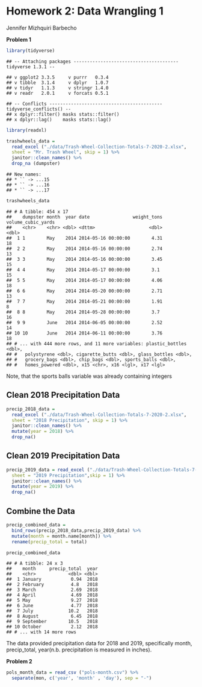 Homework 2: Data Wrangling 1
================
Jennifer Mizhquiri Barbecho

**Problem 1**

``` r
library(tidyverse)
```

    ## -- Attaching packages --------------------------------------- tidyverse 1.3.1 --

    ## v ggplot2 3.3.5     v purrr   0.3.4
    ## v tibble  3.1.4     v dplyr   1.0.7
    ## v tidyr   1.1.3     v stringr 1.4.0
    ## v readr   2.0.1     v forcats 0.5.1

    ## -- Conflicts ------------------------------------------ tidyverse_conflicts() --
    ## x dplyr::filter() masks stats::filter()
    ## x dplyr::lag()    masks stats::lag()

``` r
library(readxl)
```

``` r
trashwheels_data = 
  read_excel ("./data/Trash-Wheel-Collection-Totals-7-2020-2.xlsx", 
  sheet = "Mr. Trash Wheel", skip = 1) %>% 
  janitor::clean_names() %>%
  drop_na (dumpster) 
```

    ## New names:
    ## * `` -> ...15
    ## * `` -> ...16
    ## * `` -> ...17

``` r
trashwheels_data
```

    ## # A tibble: 454 x 17
    ##    dumpster month  year date                weight_tons volume_cubic_yards
    ##    <chr>    <chr> <dbl> <dttm>                    <dbl>              <dbl>
    ##  1 1        May    2014 2014-05-16 00:00:00        4.31                 18
    ##  2 2        May    2014 2014-05-16 00:00:00        2.74                 13
    ##  3 3        May    2014 2014-05-16 00:00:00        3.45                 15
    ##  4 4        May    2014 2014-05-17 00:00:00        3.1                  15
    ##  5 5        May    2014 2014-05-17 00:00:00        4.06                 18
    ##  6 6        May    2014 2014-05-20 00:00:00        2.71                 13
    ##  7 7        May    2014 2014-05-21 00:00:00        1.91                  8
    ##  8 8        May    2014 2014-05-28 00:00:00        3.7                  16
    ##  9 9        June   2014 2014-06-05 00:00:00        2.52                 14
    ## 10 10       June   2014 2014-06-11 00:00:00        3.76                 18
    ## # ... with 444 more rows, and 11 more variables: plastic_bottles <dbl>,
    ## #   polystyrene <dbl>, cigarette_butts <dbl>, glass_bottles <dbl>,
    ## #   grocery_bags <dbl>, chip_bags <dbl>, sports_balls <dbl>,
    ## #   homes_powered <dbl>, x15 <chr>, x16 <lgl>, x17 <lgl>

Note, that the sports balls variable was already containing integers

## Clean 2018 Precipitation Data

``` r
precip_2018_data = 
  read_excel ("./data/Trash-Wheel-Collection-Totals-7-2020-2.xlsx", 
  sheet = "2018 Precipitation", skip = 1) %>% 
  janitor::clean_names() %>%
  mutate(year = 2018) %>% 
  drop_na()
```

## Clean 2019 Precipitation Data

``` r
precip_2019_data = read_excel ("./data/Trash-Wheel-Collection-Totals-7-2020-2.xlsx", 
  sheet = "2019 Precipitation",skip = 1) %>% 
  janitor::clean_names() %>%
  mutate(year = 2019) %>% 
  drop_na()
```

## Combine the Data

``` r
precip_combined_data = 
  bind_rows(precip_2018_data,precip_2019_data) %>% 
  mutate(month = month.name[month]) %>% 
  rename(precip_total = total)

precip_combined_data
```

    ## # A tibble: 24 x 3
    ##    month     precip_total  year
    ##    <chr>            <dbl> <dbl>
    ##  1 January           0.94  2018
    ##  2 February          4.8   2018
    ##  3 March             2.69  2018
    ##  4 April             4.69  2018
    ##  5 May               9.27  2018
    ##  6 June              4.77  2018
    ##  7 July             10.2   2018
    ##  8 August            6.45  2018
    ##  9 September        10.5   2018
    ## 10 October           2.12  2018
    ## # ... with 14 more rows

The data provided precipitation data for 2018 and 2019, specifically
month, precip\_total, year(n.b. precipitation is measured in inches).

**Problem 2**

``` r
pols_month_data = read_csv ("pols-month.csv") %>% 
  separate(mon, c('year', 'month' , 'day'), sep = "-")
```
